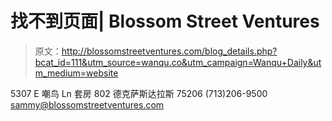 # 找不到页面| Blossom Street Ventures

> 原文：<http://blossomstreetventures.com/blog_details.php?bcat_id=111&utm_source=wanqu.co&utm_campaign=Wanqu+Daily&utm_medium=website>

5307 E 嘲鸟 Ln
套房 802
德克萨斯达拉斯 75206
(713)206-9500
sammy@blossomstreetventures.com